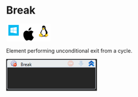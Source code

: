 # Break

![](<../../../.gitbook/assets/image (16).png>)

Element performing unconditional exit from a cycle.

![](<../../../.gitbook/assets/1 (125).png>)
